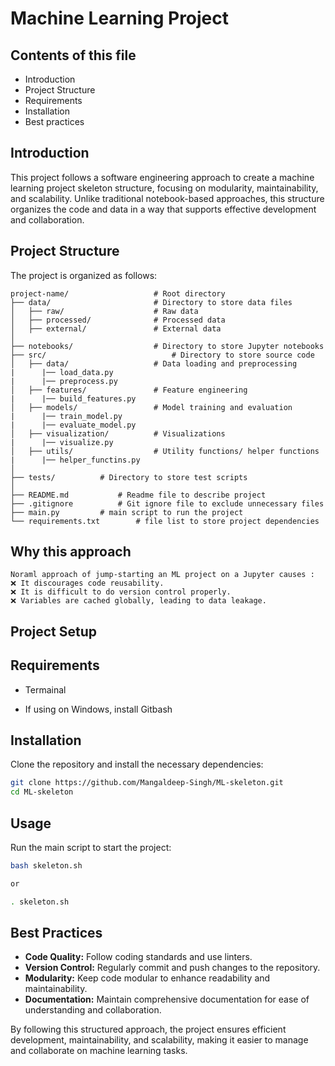 # Machine Learning Project

## Contents of this file

- Introduction
- Project Structure
- Requirements
- Installation
- Best practices

## Introduction

This project follows a software engineering approach to create a machine learning project skeleton structure, focusing on modularity, maintainability, and scalability. Unlike traditional notebook-based approaches, this structure organizes the code and data in a way that supports effective development and collaboration.

## Project Structure

The project is organized as follows:

```
project-name/		   	        # Root directory
├── data/			   	        # Directory to store data files
│   ├── raw/                 	# Raw data
│   ├── processed/           	# Processed data
│   ├── external/            	# External data
│
├── notebooks/               	# Directory to store Jupyter notebooks
├── src/			   	            # Directory to store source code
│   ├── data/                	# Data loading and preprocessing
|      |── load_data.py
|      |── preprocess.py
│   ├── features/            	# Feature engineering
|      |── build_features.py
│   ├── models/              	# Model training and evaluation
|      |── train_model.py
|      |── evaluate_model.py
│   ├── visualization/       	# Visualizations
|      |── visualize.py
│   ├── utils/               	# Utility functions/ helper functions
|      |── helper_functins.py
│
├── tests/			# Directory to store test scripts
│
├── README.md			# Readme file to describe project
├── .gitignore			# Git ignore file to exclude unnecessary files
├── main.py			# main script to run the project
└── requirements.txt		# file list to store project dependencies
```

## Why this approach 
```
Noraml approach of jump-starting an ML project on a Jupyter causes :
❌ It discourages code reusability.
❌ It is difficult to do version control properly.
❌ Variables are cached globally, leading to data leakage.
```

## Project Setup

## Requirements

- Termainal

- If using on Windows, install Gitbash

## Installation

Clone the repository and install the necessary dependencies:

```bash
git clone https://github.com/Mangaldeep-Singh/ML-skeleton.git
cd ML-skeleton
```

## Usage

Run the main script to start the project:

```bash
bash skeleton.sh

or

. skeleton.sh
```
## Best Practices

- **Code Quality:** Follow coding standards and use linters.
- **Version Control:** Regularly commit and push changes to the repository.
- **Modularity:** Keep code modular to enhance readability and maintainability.
- **Documentation:** Maintain comprehensive documentation for ease of understanding and collaboration.

By following this structured approach, the project ensures efficient development, maintainability, and scalability, making it easier to manage and collaborate on machine learning tasks.
